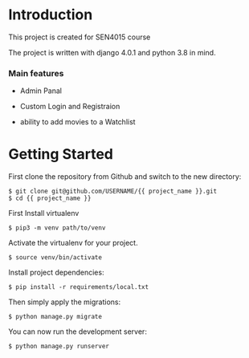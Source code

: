

# Introduction

This project is created for SEN4015 course

The project is written with django 4.0.1 and python 3.8 in mind.


### Main features

* Admin Panal

* Custom Login and Registraion

* ability to add movies to a Watchlist

      
    

# Getting Started

First clone the repository from Github and switch to the new directory:

    $ git clone git@github.com/USERNAME/{{ project_name }}.git
    $ cd {{ project_name }}
    
First Install virtualenv 

    $ pip3 -m venv path/to/venv
    
Activate the virtualenv for your project.

    $ source venv/bin/activate
    
Install project dependencies:

    $ pip install -r requirements/local.txt
    
    
Then simply apply the migrations:

    $ python manage.py migrate
    

You can now run the development server:

    $ python manage.py runserver
